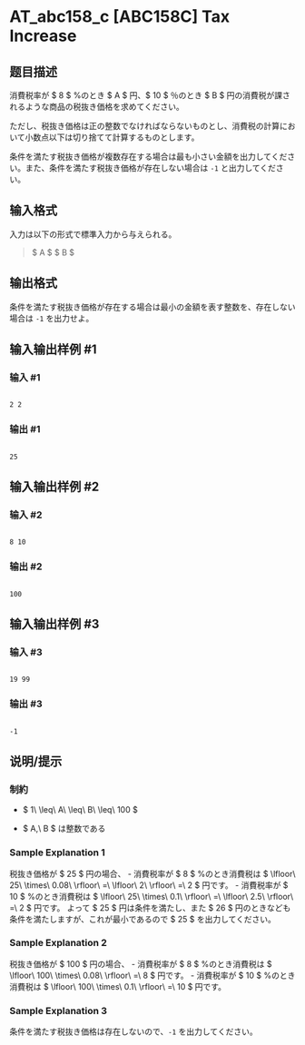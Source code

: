 # AT_abc158_c [ABC158C] Tax Increase

## 题目描述

[problemUrl]: https://atcoder.jp/contests/abc158/tasks/abc158_c

消費税率が $ 8 $ %のとき $ A $ 円、$ 10 $ ％のとき $ B $ 円の消費税が課されるような商品の税抜き価格を求めてください。

ただし、税抜き価格は正の整数でなければならないものとし、消費税の計算において小数点以下は切り捨てて計算するものとします。

条件を満たす税抜き価格が複数存在する場合は最も小さい金額を出力してください。また、条件を満たす税抜き価格が存在しない場合は `-1` と出力してください。

## 输入格式

入力は以下の形式で標準入力から与えられる。

> $ A $ $ B $

## 输出格式

条件を満たす税抜き価格が存在する場合は最小の金額を表す整数を、存在しない場合は `-1` を出力せよ。

## 输入输出样例 #1

### 输入 #1

```
2 2
```

### 输出 #1

```
25
```

## 输入输出样例 #2

### 输入 #2

```
8 10
```

### 输出 #2

```
100
```

## 输入输出样例 #3

### 输入 #3

```
19 99
```

### 输出 #3

```
-1
```

## 说明/提示

### 制約

- $ 1\ \leq\ A\ \leq\ B\ \leq\ 100 $
- $ A,\ B $ は整数である

### Sample Explanation 1

税抜き価格が $ 25 $ 円の場合、 - 消費税率が $ 8 $ %のとき消費税は $ \lfloor\ 25\ \times\ 0.08\ \rfloor\ =\ \lfloor\ 2\ \rfloor\ =\ 2 $ 円です。 - 消費税率が $ 10 $ %のとき消費税は $ \lfloor\ 25\ \times\ 0.1\ \rfloor\ =\ \lfloor\ 2.5\ \rfloor\ =\ 2 $ 円です。 よって $ 25 $ 円は条件を満たし、また $ 26 $ 円のときなども条件を満たしますが、これが最小であるので $ 25 $ を出力してください。

### Sample Explanation 2

税抜き価格が $ 100 $ 円の場合、 - 消費税率が $ 8 $ %のとき消費税は $ \lfloor\ 100\ \times\ 0.08\ \rfloor\ =\ 8 $ 円です。 - 消費税率が $ 10 $ %のとき消費税は $ \lfloor\ 100\ \times\ 0.1\ \rfloor\ =\ 10 $ 円です。

### Sample Explanation 3

条件を満たす税抜き価格は存在しないので、`-1` を出力してください。